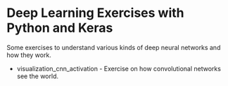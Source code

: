 # Deep Learning Exercises with Python and Keras

Some exercises to understand various kinds of deep neural networks and how they work.

* visualization_cnn_activation - Exercise on how convolutional networks see the world.
